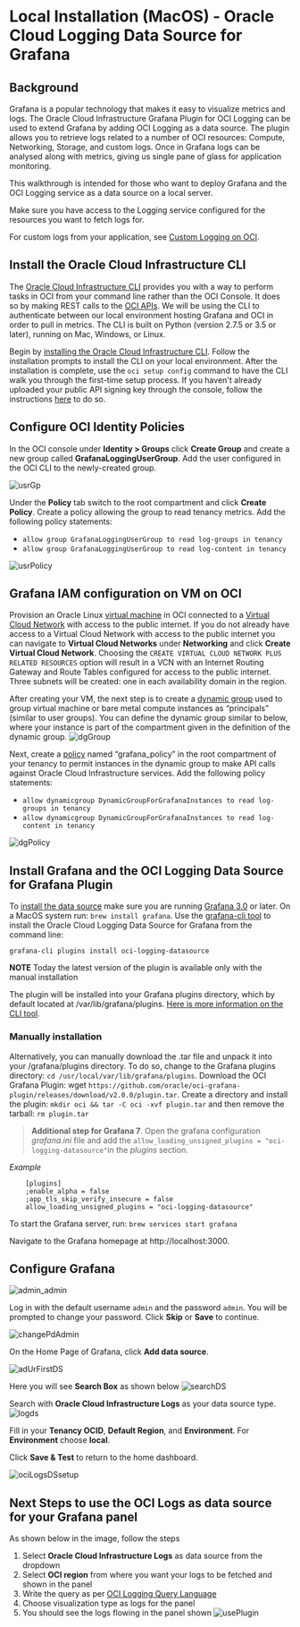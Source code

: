 # Local Installation (MacOS) - Oracle Cloud Logging Data Source for Grafana

## Background

Grafana is a popular technology that makes it easy to visualize metrics and logs. The Oracle Cloud Infrastructure Grafana Plugin for OCI Logging can be used to extend Grafana by adding OCI Logging as a data source. The plugin allows you to retrieve logs related to a number of OCI resources: Compute, Networking, Storage, and custom logs. Once in Grafana logs can be analysed along with metrics, giving us single pane of glass for application monitoring. 

This walkthrough is intended for those who want to deploy Grafana and the OCI Logging service as a data source on a local server.

Make sure you have access to the Logging service configured for the resources you want to fetch logs for.

For custom logs from your application, see [Custom Logging on OCI](https://docs.cloud.oracle.com/en-us/iaas/Content/Logging/Concepts/custom_logs.htm).

## Install the Oracle Cloud Infrastructure CLI 

The [Oracle Cloud Infrastructure CLI](https://docs.cloud.oracle.com/iaas/Content/API/Concepts/cliconcepts.htm) provides you with a way to perform tasks in OCI from your command line rather than the OCI Console. It does so by making REST calls to the [OCI APIs](https://docs.cloud.oracle.com/iaas/Content/API/Concepts/usingapi.htm). We will be using the CLI to authenticate between our local environment hosting Grafana and OCI in order to pull in metrics. The CLI is built on Python (version 2.7.5 or 3.5 or later), running on Mac, Windows, or Linux.

Begin by [installing the Oracle Cloud Infrastructure CLI](https://docs.cloud.oracle.com/iaas/Content/API/SDKDocs/cliinstall.htm). Follow the installation prompts to install the CLI on your local environment. After the installation is complete, use the `oci setup config` command to have the CLI walk you through the first-time setup process. If you haven't already uploaded your public API signing key through the console, follow the instructions [here](https://docs.us-phoenix-1.oraclecloud.com/Content/API/Concepts/apisigningkey.htm#How2) to do so. 

## Configure OCI Identity Policies

In the OCI console under **Identity > Groups** click **Create Group** and create a new group called **GrafanaLoggingUserGroup**. Add the user configured in the OCI CLI to the newly-created group. 

![usrGp](images/usrGp.png)

Under the **Policy** tab switch to the root compartment and click **Create Policy**. Create a policy allowing the group to read tenancy metrics. Add the following policy statements:

- `allow group GrafanaLoggingUserGroup to read log-groups in tenancy`
- `allow group GrafanaLoggingUserGroup to read log-content in tenancy`

![usrPolicy](images/usrPolicy.png)

## Grafana IAM configuration on VM on OCI
Provision an Oracle Linux [virtual machine](https://docs.cloud.oracle.com/iaas/Content/Compute/Concepts/computeoverview.htm) in OCI connected to a [Virtual Cloud Network](https://docs.cloud.oracle.com/iaas/Content/Network/Tasks/managingVCNs.htm) with access to the public internet. If you do not already have access to a Virtual Cloud Network with access to the public internet you can navigate to **Virtual Cloud Networks** under **Networking** and click **Create Virtual Cloud Network**. Choosing the `CREATE VIRTUAL CLOUD NETWORK PLUS RELATED RESOURCES` option will result in a VCN with an Internet Routing Gateway and Route Tables configured for access to the public internet. Three subnets will be created: one in each availability domain in the region.

After creating your VM, the next step is to create a [dynamic group](https://docs.cloud.oracle.com/iaas/Content/Identity/Tasks/managingdynamicgroups.htm) used to group virtual machine or bare metal compute instances as “principals” (similar to user groups).
You can define the dynamic group similar to below, where your instance is part of the compartment given in the definition of the dynamic group.
![dgGroup](images/dgGroup.png)

Next, create a [policy](https://docs.cloud.oracle.com/iaas/Content/Identity/Concepts/policygetstarted.htm) named “grafana_policy” in the root compartment of your tenancy to permit instances in the dynamic group to make API calls against Oracle Cloud Infrastructure services. Add the following policy statements:

* `allow dynamicgroup DynamicGroupForGrafanaInstances to read log-groups in tenancy`
* `allow dynamicgroup DynamicGroupForGrafanaInstances to read log-content in tenancy`

![dgPolicy](images/dgPolicy.png)

## Install Grafana and the OCI Logging Data Source for Grafana Plugin 

To [install the data source](https://grafana.com/plugins/oci-datasource/installation) make sure you are running [Grafana 3.0](https://grafana.com/get) or later.
On a MacOS system run: `brew install grafana`. 
Use the [grafana-cli tool](http://docs.grafana.org/plugins/installation/) to install the Oracle Cloud Logging Data Source for Grafana from the command line:

```
grafana-cli plugins install oci-logging-datasource
```
**NOTE** Today the latest version of the plugin is available only with the manual installation

The plugin will be installed into your Grafana plugins directory, which by default located at /var/lib/grafana/plugins. [Here is more information on the CLI tool](http://docs.grafana.org/plugins/installation/).

### Manually installation 
 Alternatively, you can manually download the .tar file and unpack it into your /grafana/plugins directory. To do so, change to the Grafana plugins directory: `cd /usr/local/var/lib/grafana/plugins`. Download the OCI Grafana Plugin: wget `https://github.com/oracle/oci-grafana-plugin/releases/download/v2.0.0/plugin.tar`. Create a directory and install the plugin: `mkdir oci && tar -C oci -xvf plugin.tar` and then remove the tarball: `rm plugin.tar`

>  **Additional step for Grafana 7**. Open the grafana configuration  *grafana.ini* file and add the `allow_loading_unsigned_plugins = "oci-logging-datasource"`in the *plugins* section.

*Example* 
```
    [plugins]
    ;enable_alpha = false
    ;app_tls_skip_verify_insecure = false
    allow_loading_unsigned_plugins = "oci-logging-datasource"
```


To start the Grafana server, run: `brew services start grafana`

Navigate to the Grafana homepage at http://localhost:3000.



## Configure Grafana

![admin_admin](images/admin_admin.png)

Log in with the default username `admin` and the password `admin`. You will be prompted to change your password. Click **Skip** or **Save** to continue. 

![changePdAdmin](images/changePdAdmin.png)

On the Home Page of Grafana, click **Add data source**.

![adUrFirstDS](images/adUrFirstDS.png)

Here you will see **Search Box** as shown below
![searchDS](images/searchDS.png)

Search with **Oracle Cloud Infrastructure Logs** as your data source type.
![logds](images/logds.png)

Fill in your **Tenancy OCID**, **Default Region**, and **Environment**. For **Environment** choose **local**. 

Click **Save & Test** to return to the home dashboard. 

![ociLogsDSsetup](images/ociLogsDSsetup.png)

## Next Steps to use the OCI Logs as data source for your Grafana panel

As shown below in the image, follow the steps 
1. Select **Oracle Cloud Infrastructure Logs** as data source from the dropdown
2. Select **OCI region** from where you want your logs to be fetched and shown in the panel
3. Write the query as per [OCI Logging Query Language](https://docs.cloud.oracle.com/en-us/iaas/Content/Logging/Reference/query_language_specification.htm)
4. Choose visualization type as logs for the panel
5. You should see the logs flowing in the panel shown
![usePlugin](images/usePlugin.png)
